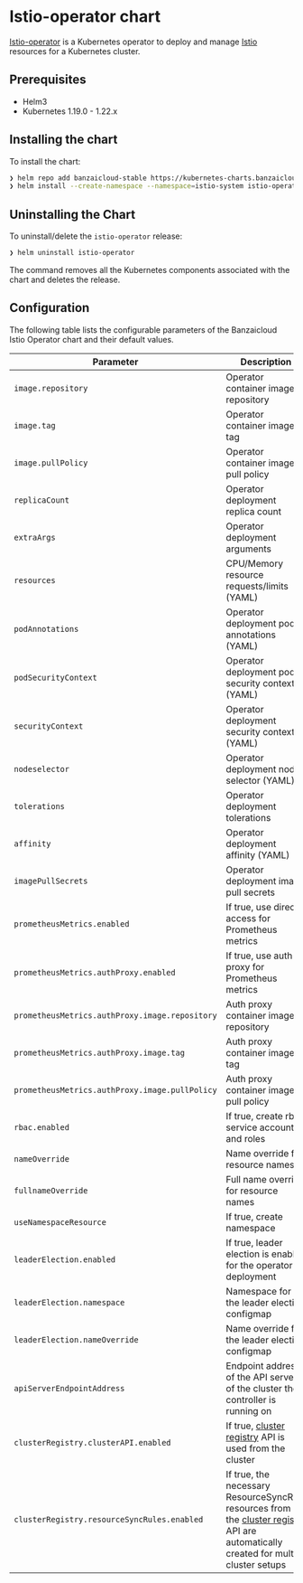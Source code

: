 # Istio-operator chart

[Istio-operator](https://github.com/banzaicloud/istio-operator/tree/release-1.13) is a Kubernetes operator to deploy and manage [Istio](https://istio.io/) resources for a Kubernetes cluster.

## Prerequisites

- Helm3
- Kubernetes 1.19.0 - 1.22.x

## Installing the chart

To install the chart:

```bash
❯ helm repo add banzaicloud-stable https://kubernetes-charts.banzaicloud.com
❯ helm install --create-namespace --namespace=istio-system istio-operator banzaicloud-stable/istio-operator
```

## Uninstalling the Chart

To uninstall/delete the `istio-operator` release:

```bash
❯ helm uninstall istio-operator
```

The command removes all the Kubernetes components associated with the chart and deletes the release.

## Configuration

The following table lists the configurable parameters of the Banzaicloud Istio Operator chart and their default values.

| Parameter                                      | Description                                                                                                                                                                           | Default                                                                                  |
|------------------------------------------------|---------------------------------------------------------------------------------------------------------------------------------------------------------------------------------------|------------------------------------------------------------------------------------------|
| `image.repository`                             | Operator container image repository                                                                                                                                                   | `ghcr.io/banzaicloud/istio-operator`                                                     |
| `image.tag`                                    | Operator container image tag                                                                                                                                                          | `v2.13.0-rc.0`                                                                           |
| `image.pullPolicy`                             | Operator container image pull policy                                                                                                                                                  | `IfNotPresent`                                                                           |
| `replicaCount`                                 | Operator deployment replica count                                                                                                                                                     | `1`                                                                                      |
| `extraArgs`                                    | Operator deployment arguments                                                                                                                                                         | `[]`                                                                                     |
| `resources`                                    | CPU/Memory resource requests/limits (YAML)                                                                                                                                            | Memory: `256Mi`, CPU: `200m`                                                             |
| `podAnnotations`                               | Operator deployment pod annotations (YAML)                                                                                                                                            | sidecar.istio.io/inject: `"false"`                                                       |
| `podSecurityContext`                           | Operator deployment pod security context (YAML)                                                                                                                                       | `fsGroup: 1337`                                                                          |
| `securityContext`                              | Operator deployment security context (YAML)                                                                                                                                           | runAsUser: `1337`, runAsGroup: `1337`, runAsNonRoot: `true`, capabilities: `drop: - ALL` |
| `nodeselector`                                 | Operator deployment node selector (YAML)                                                                                                                                              | `{}`                                                                                     |
| `tolerations`                                  | Operator deployment tolerations                                                                                                                                                       | `[]`                                                                                     |
| `affinity`                                     | Operator deployment affinity (YAML)                                                                                                                                                   | `{}`                                                                                     |
| `imagePullSecrets`                             | Operator deployment image pull secrets                                                                                                                                                | `[]`                                                                                     |
| `prometheusMetrics.enabled`                    | If true, use direct access for Prometheus metrics                                                                                                                                     | `true`                                                                                   |
| `prometheusMetrics.authProxy.enabled`          | If true, use auth proxy for Prometheus metrics                                                                                                                                        | `true`                                                                                   |
| `prometheusMetrics.authProxy.image.repository` | Auth proxy container image repository                                                                                                                                                 | `gcr.io/kubebuilder/kube-rbac-proxy`                                                     |
| `prometheusMetrics.authProxy.image.tag`        | Auth proxy container image tag                                                                                                                                                        | `v0.8.0`                                                                                 |
| `prometheusMetrics.authProxy.image.pullPolicy` | Auth proxy container image pull policy                                                                                                                                                | `IfNotPresent`                                                                           |
| `rbac.enabled`                                 | If true, create rbac service account and roles                                                                                                                                        | `true`                                                                                   |
| `nameOverride`                                 | Name override for resource names                                                                                                                                                      | `""`                                                                                     |
| `fullnameOverride`                             | Full name override for resource names                                                                                                                                                 | `""`                                                                                     |
| `useNamespaceResource`                         | If true, create namespace                                                                                                                                                             | `false`                                                                                  |
| `leaderElection.enabled`                       | If true, leader election is enabled for the operator deployment                                                                                                                       | `false`                                                                                  |
| `leaderElection.namespace`                     | Namespace for the leader election configmap                                                                                                                                           | `istio-system`                                                                           |
| `leaderElection.nameOverride`                  | Name override for the leader election configmap                                                                                                                                       | `""`                                                                                     |
| `apiServerEndpointAddress`                     | Endpoint address of the API server of the cluster the controller is running on                                                                                                        | `""`                                                                                     |
| `clusterRegistry.clusterAPI.enabled`           | If true, [cluster registry](https://github.com/banzaicloud/cluster-registry) API is used from the cluster                                                                             | `false`                                                                                  |
| `clusterRegistry.resourceSyncRules.enabled`    | If true, the necessary ResourceSyncRule resources from the [cluster registry](https://github.com/banzaicloud/cluster-registry) API are automatically created for multi cluster setups | `false`                                                                                  |
